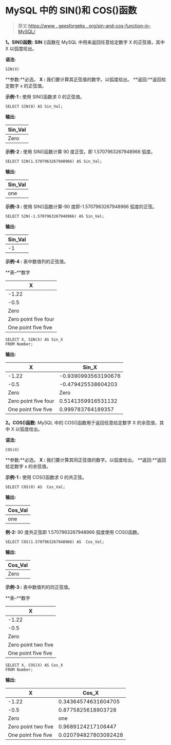 # MySQL 中的 SIN()和 COS()函数

> 原文:[https://www . geesforgeks . org/sin-and-cos-function-in-MySQL/](https://www.geeksforgeeks.org/sin-and-cos-function-in-mysql/)

**1。SIN()函数:**
**SIN** ()函数在 MySQL 中用来返回任意给定数字 X 的正弦值，其中 X 以弧度给出。

**语法:**

```
SIN(X)
```

**参数:**必选。
**X :** 我们要计算其正弦值的数字。以弧度给出。
**返回:**返回给定数字 x 的正弦值。

**示例-1 :**
使用 SIN()函数求 0 的正弦值。

```
SELECT SIN(0) AS Sin_Val;
```

**输出:**

| Sin_Val |
| --- |
| Zero |

**示例-2 :**
使用 SIN()函数计算 90 度正弦，即 1.5707963267948966 弧度。

```
SELECT SIN(1.5707963267948966) AS Sin_Val;
```

**输出:**

| Sin_Val |
| --- |
| one |

**示例-3 :**
使用 SIN()函数计算-90 度即-1.5707963267948966 弧度的正弦。

```
SELECT SIN(-1.5707963267948966) AS Sin_Val;
```

**输出:**

| Sin_Val |
| --- |
| -1 |

**示例-4 :**
表中数值列的正弦值。

**表–**数字

| X |
| --- |
| -1.22 |
| -0.5 |
| Zero |
| Zero point five four |
| One point five five |

```
SELECT X, SIN(X) AS Sin_X  
FROM Number;
```

**输出:**

| X | Sin_X |
| --- | --- |
| -1.22 | -0.9390993563190676 |
| -0.5 | -0.479425538604203 |
| Zero | Zero |
| Zero point five four | 0.5141359916531132 |
| One point five five | 0.999783764189357 |

**2。COS()函数:**
MySQL 中的 COS()函数用于返回任意给定数字 X 的余弦值，其中 X 以弧度给出。

**语法:**

```
COS(X)
```

**参数:**必选。
**X :** 我们要计算其同正弦值的数字。以弧度给出。
**返回:**返回给定数字 x 的余弦值。

**示例-1 :**
使用 COS()函数求 0 的共正弦。

```
SELECT COS(0) AS  Cos_Val;
```

**输出:**

| Cos_Val |
| --- |
| one |

**例-2:**
90 度共正弦即 1.5707963267948966 弧度使用 COS()函数。

```
SELECT COS(1.5707963267948966) AS  Cos_Val;
```

**输出:**

| Cos_Val |
| --- |
| Zero |

**示例-3 :**
表中数值列的同正弦值。

**表–**数字

| X |
| --- |
| -1.22 |
| -0.5 |
| Zero |
| Zero point two five |
| One point five five |

```
SELECT X, COS(X) AS Cos_X  
FROM Number;
```

**输出:**

| X | Cos_X |
| --- | --- |
| -1.22 | 0.34364574631604705 |
| -0.5 | 0.8775825618903728 |
| Zero | one |
| Zero point two five | 0.9689124217106447 |
| One point five five | 0.020794827803092428 |